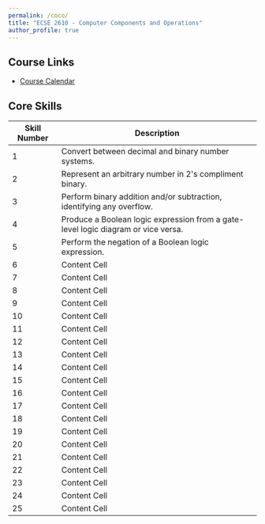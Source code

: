 ```yaml
---
permalink: /coco/
title: "ECSE 2610 - Computer Components and Operations"
author_profile: true
---
```


## Course Links

* [Course Calendar](https://docs.google.com/spreadsheets/d/1NU7Hp_3yt8mVkwwEM6KoL2xTypCkNjHAyokPRfcGT0U/edit?usp=sharing)

## Core Skills

| Skill Number  | Description|
| ------------- | ------------- |
| 1  | Convert between decimal and binary number systems.  |
| 2  | Represent an arbitrary number in 2's compliment binary.  |
| 3  | Perform binary addition and/or subtraction, identifying any overflow.  |
| 4  | Produce a Boolean logic expression from a gate-level logic diagram or vice versa.  |
| 5  | Perform the negation of a Boolean logic expression.  |
| 6  | Content Cell  |
| 7  | Content Cell  |
| 8  | Content Cell  |
| 9  | Content Cell  |
| 10  | Content Cell  |
| 11  | Content Cell  |
| 12  | Content Cell  |
| 13  | Content Cell  |
| 14  | Content Cell  |
| 15  | Content Cell  |
| 16  | Content Cell  |
| 17  | Content Cell  |
| 18  | Content Cell  |
| 19  | Content Cell  |
| 20  | Content Cell  |
| 21  | Content Cell  |
| 22  | Content Cell  |
| 23  | Content Cell  |
| 24  | Content Cell  |
| 25  | Content Cell  |
